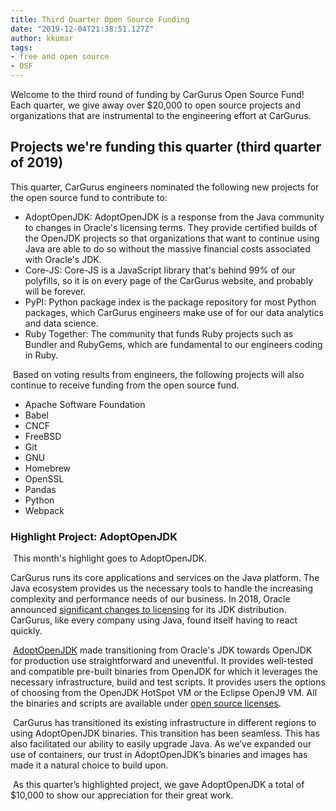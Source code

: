 ```yaml
---
title: Third Quarter Open Source Funding
date: "2019-12-04T21:38:51.127Z"
author: kkumar
tags:
- free and open source
- OSF
---
```

Welcome to the third round of funding by CarGurus Open Source Fund! Each quarter, we give away over $20,000 to open source projects and organizations that are instrumental to the engineering effort at CarGurus. 
​
## Projects we're funding this quarter (third quarter of 2019)
This quarter, CarGurus engineers nominated the following new projects for the open source fund to contribute to:
​
* AdoptOpenJDK: AdoptOpenJDK is a response from the Java community to changes in Oracle's licensing terms. They provide certified builds of the OpenJDK projects so that organizations that want to continue using Java are able to do so without the massive financial costs associated with Oracle's JDK.
* Core-JS: Core-JS is a JavaScript library that's behind 99% of our polyfills, so it is on every page of the CarGurus website, and probably will be forever. 
* PyPI: Python package index is the package repository for most Python packages, which CarGurus engineers make use of for our data analytics and data science.
* Ruby Together: The community that funds Ruby projects such as Bundler and RubyGems, which are fundamental to our engineers coding in Ruby.

​
Based on voting results from engineers, the following projects will also continue to receive funding from the open source fund.

* Apache Software Foundation
* Babel
* CNCF
* FreeBSD
* Git
* GNU
* Homebrew
* OpenSSL
* Pandas
* Python
* Webpack
​

### Highlight Project: AdoptOpenJDK
​
This month's highlight goes to AdoptOpenJDK.

CarGurus runs its core applications and services on the Java platform. The Java ecosystem provides us the necessary tools to handle the increasing complexity and performance needs of our business. In 2018, Oracle announced [significant changes to licensing](https://www.oracle.com/technetwork/java/javase/overview/oracle-jdk-faqs.html) for its JDK distribution. CarGurus, like every company using Java, found itself having to react quickly.

​
[AdoptOpenJDK](https://adoptopenjdk.net/) made transitioning from Oracle's JDK towards OpenJDK for production use straightforward and uneventful. It provides well-tested and compatible pre-built binaries from OpenJDK for which it leverages the necessary infrastructure, build and test scripts. It provides users the options of choosing from the OpenJDK HotSpot VM or the Eclipse OpenJ9 VM. All the binaries and scripts are available under [open source licenses](https://adoptopenjdk.net/about.html).

​
CarGurus has transitioned its existing infrastructure in different regions to using AdoptOpenJDK binaries. This transition has been seamless. This has also facilitated our ability to easily upgrade Java. As we’ve expanded our use of containers, our trust in AdoptOpenJDK’s binaries and images has made it a natural choice to build upon.

​
As this quarter’s highlighted project, we gave AdoptOpenJDK a total of $10,000 to show our appreciation for their great work.